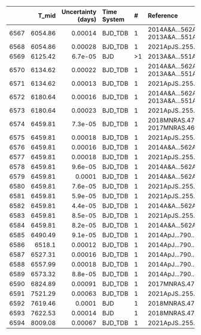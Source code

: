 |      |   T_mid |   Uncertainty (days) | Time System   | #   | Reference                                |
|-----:|--------:|---------------------:|:--------------|:----|:-----------------------------------------|
| 6567 | 6054.86 |              0.00014 | BJD_TDB       | 1   | 2014A&A…562A.126M; 2013A&A…551A..80T     |
| 6568 | 6054.86 |              0.00028 | BJD_TDB       | 1   | 2021ApJS..255...15W                      |
| 6569 | 6125.42 |              6.7e-05 | BJD           | >1  | 2013A&A...551A..80T                      |
| 6570 | 6134.62 |              0.00022 | BJD_TDB       | 1   | 2014A&A…562A.126M; 2013A&A…551A..80T     |
| 6571 | 6134.62 |              0.00013 | BJD_TDB       | 1   | 2021ApJS..255...15W                      |
| 6572 | 6180.64 |              0.00016 | BJD_TDB       | 1   | 2014A&A…562A.126M; 2013A&A…551A..80T     |
| 6573 | 6180.64 |              0.00023 | BJD_TDB       | 1   | 2021ApJS..255...15W                      |
| 6574 | 6459.81 |              7.3e-05 | BJD_TDB       | 1   | 2018MNRAS.474..876K; 2017MNRAS.468.3123S |
| 6575 | 6459.81 |              0.00018 | BJD_TDB       | 1   | 2021ApJS..255...15W                      |
| 6576 | 6459.81 |              0.00016 | BJD_TDB       | 1   | 2014A&A...562A.126M                      |
| 6577 | 6459.81 |              0.00018 | BJD_TDB       | 1   | 2021ApJS..255...15W                      |
| 6578 | 6459.81 |              9.6e-05 | BJD_TDB       | 1   | 2014A&A...562A.126M                      |
| 6579 | 6459.81 |              0.0001  | BJD_TDB       | 1   | 2014A&A...562A.126M                      |
| 6580 | 6459.81 |              7.6e-05 | BJD_TDB       | 1   | 2021ApJS..255...15W                      |
| 6581 | 6459.81 |              5.9e-05 | BJD_TDB       | 1   | 2021ApJS..255...15W                      |
| 6582 | 6459.81 |              4.4e-05 | BJD_TDB       | 1   | 2014A&A...562A.126M                      |
| 6583 | 6459.81 |              8.5e-05 | BJD_TDB       | 1   | 2021ApJS..255...15W                      |
| 6584 | 6459.81 |              8.2e-05 | BJD_TDB       | 1   | 2014A&A...562A.126M                      |
| 6585 | 6490.49 |              9.1e-05 | BJD_TDB       | 1   | 2014ApJ...790..108F                      |
| 6586 | 6518.1  |              0.00012 | BJD_TDB       | 1   | 2014ApJ...790..108F                      |
| 6587 | 6527.31 |              0.00016 | BJD_TDB       | 1   | 2014ApJ...790..108F                      |
| 6588 | 6557.99 |              0.00018 | BJD_TDB       | 1   | 2014ApJ...790..108F                      |
| 6589 | 6573.32 |              8.8e-05 | BJD_TDB       | 1   | 2014ApJ...790..108F                      |
| 6590 | 6824.89 |              0.00091 | BJD_TDB       | 1   | 2017MNRAS.472.3871T                      |
| 6591 | 7521.29 |              0.00063 | BJD_TDB       | 1   | 2021ApJS..255...15W                      |
| 6592 | 7619.46 |              0.0001  | BJD           | 1   | 2018MNRAS.474..876K                      |
| 6593 | 7622.53 |              0.00014 | BJD           | 1   | 2018MNRAS.474..876K                      |
| 6594 | 8009.08 |              0.00067 | BJD_TDB       | 1   | 2021ApJS..255...15W                      |